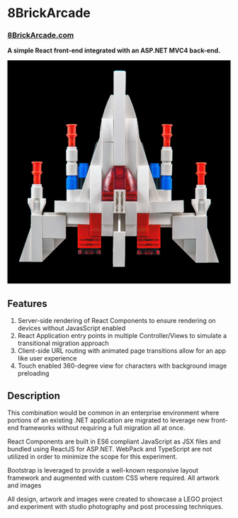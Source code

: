 # 8BrickArcade

### [8BrickArcade.com](https://www.8BrickArcade.com)

**A simple React front-end integrated with an ASP.NET MVC4 back-end.**

![LegoBYTE](https://github.com/DesignedSimplicity/8BrickArcade/raw/master/8BrickArcade.Web/images/story/fighter.gif "GaLEGO in LegoBYTEs")

## Features

1. Server-side rendering of React Components to ensure rendering on devices without JavasScript enabled
1. React Application entry points in multiple Controller/Views to simulate a transitional migration approach
1. Client-side URL routing with animated page transitions allow for an app like user experience
1. Touch enabled 360-degree view for characters with background image preloading

## Description

This combination would be common in an enterprise environment where portions of an existing .NET application are migrated to leverage new front-end frameworks without requiring a full migration all at once.

React Components are built in ES6 compliant JavaScript as JSX files and bundled using ReactJS for ASP.NET.  WebPack and TypeScript are not utilized in order to minimize the scope for this experiment.

Bootstrap is leveraged to provide a well-known responsive layout framework and augmented with custom CSS where required.  All artwork and images 

All design, artwork and images were created to showcase a LEGO project and experiment with studio photography and post processing techniques.